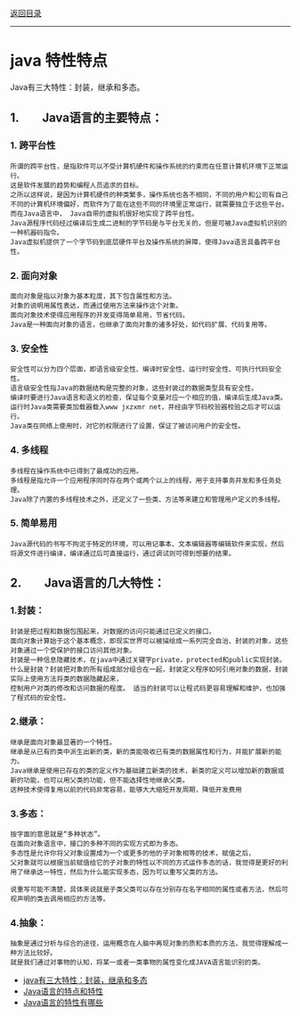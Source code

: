 <p>
    <a href="#" onclick="refreshContent('java')">返回目录</a>
</p>

---

# java 特性特点

Java有三大特性：封装，继承和多态。

## 1.　　Java语言的主要特点：

### 1. 跨平台性

    所谓的跨平台性，是指软件可以不受计算机硬件和操作系统的约束而在任意计算机环境下正常运行。
    这是软件发展的趋势和编程人员追求的目标。
    之所以这样说，是因为计算机硬件的种类繁多，操作系统也各不相同，不同的用户和公司有自己不同的计算机环境偏好，而软件为了能在这些不同的环境里正常运行，就需要独立于这些平台。
    而在Java语言中， Java自带的虚拟机很好地实现了跨平台性。 
    Java源程序代码经过编译后生成二进制的字节码是与平台无关的，但是可被Java虚拟机识别的一种机器码指令。 
    Java虚拟机提供了一个字节码到底层硬件平台及操作系统的屏障，使得Java语言具备跨平台性。

### 2. 面向对象

    面向对象是指以对象为基本粒度，其下包含属性和方法。
    对象的说明用属性表达，而通过使用方法来操作这个对象。
    面向对象技术使得应用程序的开发变得简单易用，节省代码。
    Java是一种面向对象的语言，也继承了面向对象的诸多好处，如代码扩展、代码复用等。

### 3. 安全性

    安全性可以分为四个层面，即语言级安全性、编译时安全性、运行时安全性、可执行代码安全性。
    语言级安全性指Java的数据结构是完整的对象，这些封装过的数据类型具有安全性。
    编译时要进行Java语言和语义的检查，保证每个变量对应一个相应的值，编译后生成Java类。
    运行时Java类需要类加载器载入www jxzxmr net，并经由字节码校验器校验之后才可以运行。 
    Java类在网络上使用时，对它的权限进行了设置，保证了被访问用户的安全性。

### 4. 多线程

    多线程在操作系统中已得到了最成功的应用。
    多线程是指允许一个应用程序同时存在两个或两个以上的线程，用于支持事务并发和多任务处理。 
    Java除了内置的多线程技术之外，还定义了一些类、方法等来建立和管理用户定义的多线程。

### 5. 简单易用

    Java源代码的书写不拘泥于特定的环境，可以用记事本、文本编辑器等编辑软件来实现，然后将源文件进行编译，编译通过后可直接运行，通过调试则可得到想要的结果。

## 2.　　Java语言的几大特性：

### 1.封装：

    封装是把过程和数据包围起来，对数据的访问只能通过已定义的接口。
    面向对象计算始于这个基本概念，即现实世界可以被描绘成一系列完全自治、封装的对象，这些对象通过一个受保护的接口访问其他对象。
    封装是一种信息隐藏技术，在java中通过关键字private，protected和public实现封装。
    什么是封装？封装把对象的所有组成部分组合在一起，封装定义程序如何引用对象的数据，封装实际上使用方法将类的数据隐藏起来，
    控制用户对类的修改和访问数据的程度。 适当的封装可以让程式码更容易理解和维护，也加强了程式码的安全性。

### 2.继承：

    继承是面向对象最显著的一个特性。
    继承是从已有的类中派生出新的类，新的类能吸收已有类的数据属性和行为，并能扩展新的能力。 
    Java继承是使用已存在的类的定义作为基础建立新类的技术，新类的定义可以增加新的数据或新的功能，也可以用父类的功能，但不能选择性地继承父类。
    这种技术使得复用以前的代码非常容易，能够大大缩短开发周期，降低开发费用

### 3.多态：

    按字面的意思就是“多种状态”。
    在面向对象语言中，接口的多种不同的实现方式即为多态。
    多态性是允许你将父对象设置成为一个或更多的他的子对象相等的技术，赋值之后，
    父对象就可以根据当前赋值给它的子对象的特性以不同的方式运作多态的话，我觉得是更好的利用了继承这一特性，然后为什么能实现多态，因为可以重写父类的方法。
    
    说重写可能不清楚，具体来说就是子类父类可以存在分别存在名字相同的属性或者方法，然后可视声明的类去调用相应的方法等。

### 4.抽象：

    抽象是通过分析与综合的途径，运用概念在人脑中再现对象的质和本质的方法，我觉得理解成一种方法比较好。
    就是我们通过对事物的认知，将某一或者一类事物的属性变化成JAVA语言能识别的类。

- <a href="https://www.cnblogs.com/shouming/p/6752496.html" target="_blank">java有三大特性：封装，继承和多态 </a>
- <a href="https://www.cnblogs.com/jkzr/p/10701233.html" target="_blank">Java语言的特点和特性 </a>
- <a href="https://zhuanlan.zhihu.com/p/31806536" target="_blank">Java语言的特性有哪些 </a>